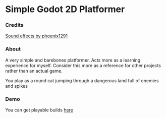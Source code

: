 # Simple Godot 2D Platformer

### Credits
[Sound effects by phoenix1291](https://phoenix1291.itch.io/)

### About
A very simple and barebones platformer. Acts more as a learning experience for myself. Consider this more as a reference for other projects rather than an actual game.

You play as a round cat jumping through a dangerous land full of enemies and spikes

### Demo
You can get playable builds [here](https://github.com/EliasVincent/simple-godot-platformer/releases/)
